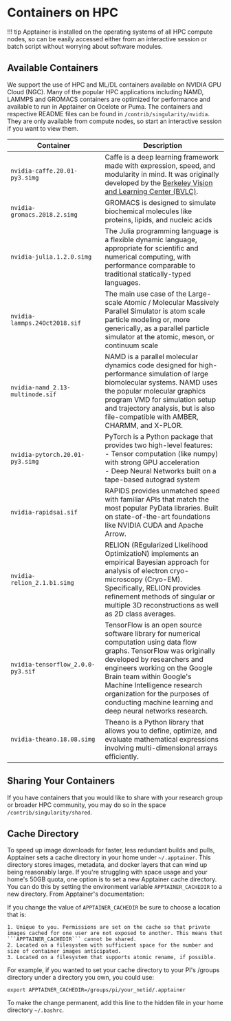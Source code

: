 # Containers on HPC

!!! tip
    Apptainer is installed on the operating systems of all HPC compute nodes, so can be easily accessed either from an interactive session or batch script without worrying about software modules. 

## Available Containers

We support the use of HPC and ML/DL containers available on NVIDIA GPU Cloud (NGC). Many of the popular HPC applications including NAMD, LAMMPS and GROMACS containers are optimized for performance and available to run in Apptainer on Ocelote or Puma. The containers and respective README files can be found in ```/contrib/singularity/nvidia```. They are only available from compute nodes, so start an interactive session if you want to view them.

| <div style="width:200px"> Container </div>| Description|
|-|-|
|```nvidia-caffe.20.01-py3.simg```|Caffe is a deep learning framework made with expression, speed, and modularity in mind. It was originally developed by the [Berkeley Vision and Learning Center (BVLC)](http://caffe.berkeleyvision.org/).|
|```nvidia-gromacs.2018.2.simg```|GROMACS is designed to simulate biochemical molecules like proteins, lipids, and nucleic acids|
|```nvidia-julia.1.2.0.simg```|The Julia programming language is a flexible dynamic language, appropriate for scientific and numerical computing, with performance comparable to traditional statically-typed languages.|
|```nvidia-lammps.24Oct2018.sif```|The main use case of the Large-scale Atomic / Molecular Massively Parallel Simulator is atom scale particle modeling or, more generically, as a parallel particle simulator at the atomic, meson, or continuum scale|
|```nvidia-namd_2.13-multinode.sif```|NAMD is a parallel molecular dynamics code designed for high-performance simulation of large biomolecular systems. NAMD uses the popular molecular graphics program VMD for simulation setup and trajectory analysis, but is also file-compatible with AMBER, CHARMM, and X-PLOR.|
|```nvidia-pytorch.20.01-py3.simg```|PyTorch is a Python package that provides two high-level features:<br>- Tensor computation (like numpy) with strong GPU acceleration<br>- Deep Neural Networks built on a tape-based autograd system|
|```nvidia-rapidsai.sif```|RAPIDS provides unmatched speed with familiar APIs that match the most popular PyData libraries. Built on state-of-the-art foundations like NVIDIA CUDA and Apache Arrow.|
|```nvidia-relion_2.1.b1.simg```|RELION (REgularized LIkelihood OptimizatioN) implements an empirical Bayesian approach for analysis of electron cryo-microscopy (Cryo-EM). Specifically, RELION provides refinement methods of singular or multiple 3D reconstructions as well as 2D class averages.|
|```nvidia-tensorflow_2.0.0-py3.sif```|TensorFlow is an open source software library for numerical computation using data flow graphs. TensorFlow was originally developed by researchers and engineers working on the Google Brain team within Google's Machine Intelligence research organization for the purposes of conducting machine learning and deep neural networks research.|
|```nvidia-theano.18.08.simg```|Theano is a Python library that allows you to define, optimize, and evaluate mathematical expressions involving multi-dimensional arrays efficiently.|

## Sharing Your Containers

If you have containers that you would like to share with your research group or broader HPC community, you may do so in the space ```/contrib/singularity/shared```.



## Cache Directory

To speed up image downloads for faster, less redundant builds and pulls, Apptainer sets a cache directory in your home under ```~/.apptainer```. This directory stores images, metadata, and docker layers that can wind up being reasonably large. If you're struggling with space usage and your home's 50GB quota, one option is to set a new Apptainer cache directory. You can do this by setting the environment variable ```APPTAINER_CACHEDIR``` to a new directory. From Apptainer's documentation:

If you change the value of ```APPTAINER_CACHEDIR``` be sure to choose a location that is:

    1. Unique to you. Permissions are set on the cache so that private images cached for one user are not exposed to another. This means that ```APPTAINER_CACHEDIR``` cannot be shared.
    2. Located on a filesystem with sufficient space for the number and size of container images anticipated.
    3. Located on a filesystem that supports atomic rename, if possible.

For example, if you wanted to set your cache directory to your PI's /groups directory under a directory you own, you could use:

```
export APPTAINER_CACHEDIR=/groups/pi/your_netid/.apptainer
```

To make the change permanent, add this line to the hidden file in your home directory ```~/.bashrc```.
